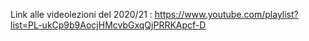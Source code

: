 Link alle videolezioni del 2020/21 : https://www.youtube.com/playlist?list=PL-ukCp9b9AocjHMcvbGxqQjPRRKApcf-D


